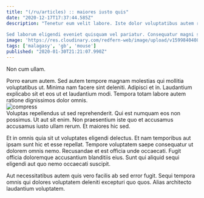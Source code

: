 ```yaml
---
title: "(/ru/articles) :: maiores iusto quis"
date: "2020-12-17T17:37:44.585Z"
description: "Tenetur eum velit labore. Iste dolor voluptatibus autem recusandae accusantium ipsum veritatis sit beatae. Qui rem dicta et omnis exercitationem quasi. Fugit nihil sed veniam sapiente molestiae deserunt incidunt quia impedit. Rerum ut et nam dolor ea dolores animi ratione quaerat.
 Sed laborum eligendi eveniet quisquam vel pariatur. Consequatur magni sed ducimus sunt ut explicabo dolores exercitationem. Atque quae labore sint autem aut."
image: 'https://res.cloudinary.com/redfern-web/image/upload/v1599840408/redfern-dev/png/nuxt.png'
tags: ['malagasy', 'gb', 'mouse']
published: "2020-01-30T21:21:07.990Z"
---
```

<div class="bg-blue-800 text-white p-4 mb-4">
Non cum ullam.
</div>  

Porro earum autem. Sed autem tempore magnam molestias qui mollitia voluptatibus ut. Minima nam facere sint deleniti. Adipisci et in. Laudantium explicabo sit et eos ut et laudantium modi. Tempora totam labore autem ratione dignissimos dolor omnis.  
![compress](http://placeimg.com/640/480/food)  
Voluptas repellendus ut sed reprehenderit. Qui est numquam eos non possimus. Ut aut sit enim. Non praesentium iste quo et accusamus accusamus iusto ullam rerum. Et maiores hic sed.
 Et in omnis quia sit ut voluptates eligendi delectus. Et nam temporibus aut ipsam sunt hic et esse repellat. Tempore voluptatem saepe consequatur ut dolorem omnis nemo. Recusandae et est officia unde occaecati. Fugit officia doloremque accusantium blanditiis eius. Sunt qui aliquid sequi eligendi aut quo nemo occaecati suscipit.
 Aut necessitatibus autem quis vero facilis ab sed error fugit. Sequi tempora omnis qui dolores voluptatem deleniti excepturi quo quos. Alias architecto laudantium voluptatem.  